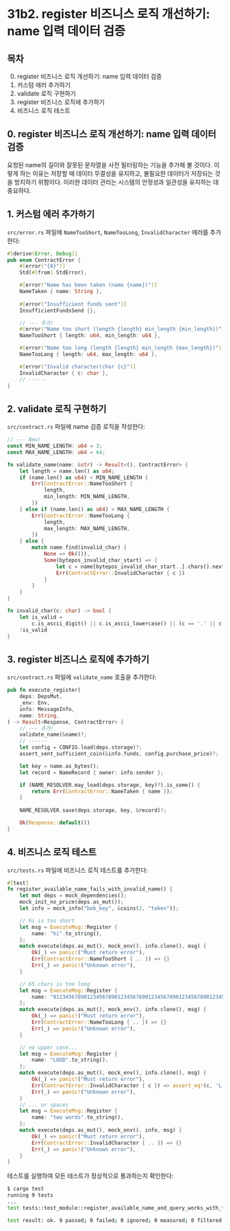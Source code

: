 # 31b2. register 비즈니스 로직 개선하기: name 입력 데이터 검증
## 목차
0. register 비즈니스 로직 개선하기: name 입력 데이터 검증
1. 커스텀 에러 추가하기
2. validate 로직 구현하기 
3. register 비즈니스 로직에 추가하기 
4. 비즈니스 로직 테스트 

## 0. register 비즈니스 로직 개선하기: name 입력 데이터 검증
요청된 name의 길이와 잘못된 문자열을 사전 필터링하는 기능을 추가해 볼 것이다. 이렇게 하는 이유는 저장할 때 데이터 무결성을 유지하고, 불필요한 데이터가 저장되는 것을 방지하기 위함이다. 이러한 데이터 관리는 시스템의 안정성과 일관성을 유지하는 데 중요하다.

## 1. 커스텀 에러 추가하기
`src/error.rs` 파일에 `NameTooShort`, `NameTooLong`, `InvalidCharacter` 에러를 추가한다:
```rust
#[derive(Error, Debug)]
pub enum ContractError {
    #[error("{0}")]
    Std(#[from] StdError),

    #[error("Name has been taken (name {name})")]
    NameTaken { name: String },
    
    #[error("Insufficient funds sent")]
    InsufficientFundsSend {},

    // --- 추가!
    #[error("Name too short (length {length} min_length {min_length})")]
    NameTooShort { length: u64, min_length: u64 },

    #[error("Name too long (length {length} min_length {max_length})")]
    NameTooLong { length: u64, max_length: u64 },

    #[error("Invalid character(char {c}")]
    InvalidCharacter { c: char },
    // ------
}
```

## 2. validate 로직 구현하기 
`src/contract.rs` 파일에 name 검증 로직을 작성한다:
```rust
// --- New!
const MIN_NAME_LENGTH: u64 = 3;
const MAX_NAME_LENGTH: u64 = 64;

fn validate_name(name: &str) -> Result<(), ContractError> {
    let length = name.len() as u64;
    if (name.len() as u64) < MIN_NAME_LENGTH {
        Err(ContractError::NameTooShort {
            length,
            min_length: MIN_NAME_LENGTH,
        })
    } else if (name.len() as u64) > MAX_NAME_LENGTH {
        Err(ContractError::NameTooLong {
            length,
            max_length: MAX_NAME_LENGTH,
        })
    } else {
        match name.find(invalid_char) {
            None => Ok(()),
            Some(bytepos_invalid_char_start) => {
                let c = name[bytepos_invalid_char_start..].chars().next().unwrap();
                Err(ContractError::InvalidCharacter { c })
            }
        }
    }
}

fn invalid_char(c: char) -> bool {
    let is_valid =
        c.is_ascii_digit() || c.is_ascii_lowercase() || (c == '.' || c == '-' || c == '_');
    !is_valid
}
```

## 3. register 비즈니스 로직에 추가하기 
`src/contract.rs` 파일에 `validate_name` 호출을 추가한다:
```rust 
pub fn execute_register(
    deps: DepsMut,
    _env: Env,
    info: MessageInfo,
    name: String,
) -> Result<Response, ContractError> {
    // --- 추가!
    validate_name(&name)?;
    // ------
    let config = CONFIG.load(deps.storage)?;
    assert_sent_sufficient_coin(&info.funds, config.purchase_price)?;

    let key = name.as_bytes();
    let record = NameRecord { owner: info.sender };

    if (NAME_RESOLVER.may_load(deps.storage, key)?).is_some() {
        return Err(ContractError::NameTaken { name });
    }
    
    NAME_RESOLVER.save(deps.storage, key, &record)?;

    Ok(Response::default())
}
```

## 4. 비즈니스 로직 테스트 
`src/tests.rs` 파일에 비즈니스 로직 테스트를 추가한다:
```rust
#[test]
fn register_available_name_fails_with_invalid_name() {
    let mut deps = mock_dependencies();
    mock_init_no_price(deps.as_mut());
    let info = mock_info("bob_key", &coins(2, "token"));

    // hi is too short
    let msg = ExecuteMsg::Register {
        name: "hi".to_string(),
    };
    match execute(deps.as_mut(), mock_env(), info.clone(), msg) {
        Ok(_) => panic!("Must return error"),
        Err(ContractError::NameTooShort { .. }) => {}
        Err(_) => panic!("Unknown error"),
    }

    // 65 chars is too long
    let msg = ExecuteMsg::Register {
        name: "01234567890123456789012345678901234567890123456789012345678901234".to_string(),
    };
    match execute(deps.as_mut(), mock_env(), info.clone(), msg) {
        Ok(_) => panic!("Must return error"),
        Err(ContractError::NameTooLong { .. }) => {}
        Err(_) => panic!("Unknown error"),
    }

    // no upper case...
    let msg = ExecuteMsg::Register {
        name: "LOUD".to_string(),
    };
    match execute(deps.as_mut(), mock_env(), info.clone(), msg) {
        Ok(_) => panic!("Must return error"),
        Err(ContractError::InvalidCharacter { c }) => assert_eq!(c, 'L'),
        Err(_) => panic!("Unknown error"),
    }
    // ... or spaces
    let msg = ExecuteMsg::Register {
        name: "two words".to_string(),
    };
    match execute(deps.as_mut(), mock_env(), info, msg) {
        Ok(_) => panic!("Must return error"),
        Err(ContractError::InvalidCharacter { .. }) => {}
        Err(_) => panic!("Unknown error"),
    }
}
```

테스트를 실행하여 모든 테스트가 정상적으로 통과하는지 확인한다:
```sh
$ cargo test
running 9 tests
...
test tests::test_module::register_available_name_and_query_works_with_fees ... ok

test result: ok. 9 passed; 0 failed; 0 ignored; 0 measured; 0 filtered out; finished in 0.00s
```
